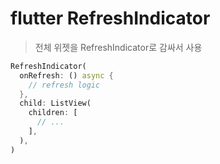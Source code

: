 # flutter RefreshIndicator

> 전체 위젯을 RefreshIndicator로 감싸서 사용

```dart
RefreshIndicator(
  onRefresh: () async {
    // refresh logic
  },
  child: ListView(
    children: [
      // ...
    ],
  ),
)
```
